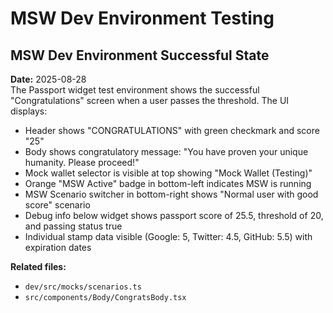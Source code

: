 # MSW Dev Environment Testing

## MSW Dev Environment Successful State

**Date:** 2025-08-28  
The Passport widget test environment shows the successful "Congratulations" screen when a user passes the threshold. The UI displays:

- Header shows "CONGRATULATIONS" with green checkmark and score "25"
- Body shows congratulatory message: "You have proven your unique humanity. Please proceed!"
- Mock wallet selector is visible at top showing "Mock Wallet (Testing)"
- Orange "MSW Active" badge in bottom-left indicates MSW is running
- MSW Scenario switcher in bottom-right shows "Normal user with good score" scenario
- Debug info below widget shows passport score of 25.5, threshold of 20, and passing status true
- Individual stamp data visible (Google: 5, Twitter: 4.5, GitHub: 5.5) with expiration dates

**Related files:**

- `dev/src/mocks/scenarios.ts`
- `src/components/Body/CongratsBody.tsx`
